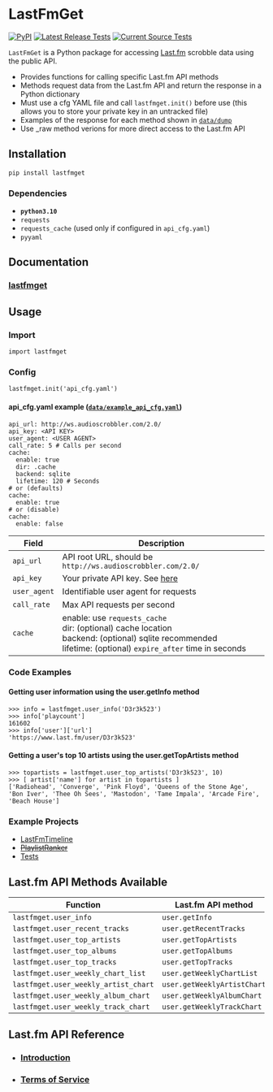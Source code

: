 # LastFmGet

[![PyPI](https://badge.fury.io/py/lastfmget.svg)](https://pypi.org/project/lastfmget)
[![Latest Release Tests](https://github.com/D3r3k23/LastFmGet/actions/workflows/test_release.yaml/badge.svg)](https://github.com/D3r3k23/LastFmGet/actions/workflows/test_release.yaml)
[![Current Source Tests](https://github.com/D3r3k23/LastFmGet/actions/workflows/test_source.yaml/badge.svg)](https://github.com/D3r3k23/LastFmGet/actions/workflows/test_source.yaml)


`LastFmGet` is a Python package for accessing [Last.fm](https://www.last.fm) scrobble data using the public API.

* Provides functions for calling specific Last.fm API methods
* Methods request data from the Last.fm API and return the response in a Python dictionary
* Must use a cfg YAML file and call `lastfmget.init()` before use (this allows you to store your private key in an untracked file)
* Examples of the response for each method shown in [`data/dump`](https://github.com/D3r3k23/LastFmGet/blob/master/data/dump/)
* Use _raw method verions for more direct access to the Last.fm API


## Installation
`pip install lastfmget`

### Dependencies
* **`python3.10`**
* `requests`
* `requests_cache` (used only if configured in `api_cfg.yaml`)
* `pyyaml`


## Documentation
### [lastfmget](https://raw.githack.com/D3r3k23/LastFmGet/master/docs/pdoc/lastfmget.html)


## Usage

### Import
`import lastfmget`

### Config
`lastfmget.init('api_cfg.yaml')`

#### api_cfg.yaml example ([`data/example_api_cfg.yaml`](https://github.com/D3r3k23/LastFmGet/blob/master/data/example_api_cfg.yaml))
```
api_url: http://ws.audioscrobbler.com/2.0/
api_key: <API KEY>
user_agent: <USER AGENT>
call_rate: 5 # Calls per second
cache:
  enable: true
  dir: .cache
  backend: sqlite
  lifetime: 120 # Seconds
# or (defaults)
cache:
  enable: true
# or (disable)
cache:
  enable: false
```

| Field        | Description                                                 |
|--------------|-------------------------------------------------------------|
| `api_url`    | API root URL, should be `http://ws.audioscrobbler.com/2.0/` |
| `api_key`    | Your private API key. See [here](https://www.last.fm/api)   |
| `user_agent` | Identifiable user agent for requests                        |
| `call_rate`  | Max API requests per second                                 |
| `cache`      | enable: use `requests_cache`<br>dir: (optional) cache location<br>backend: (optional) sqlite recommended<br>lifetime: (optional) `expire_after` time in seconds |

### Code Examples

#### Getting user information using the user.getInfo method
```
>>> info = lastfmget.user_info('D3r3k523')
>>> info['playcount']
161602
>>> info['user']['url']
'https://www.last.fm/user/D3r3k523'
```

#### Getting a user's top 10 artists using the user.getTopArtists method
```
>>> topartists = lastfmget.user_top_artists('D3r3k523', 10)
>>> [ artist['name'] for artist in topartists ]
['Radiohead', 'Converge', 'Pink Floyd', 'Queens of the Stone Age', 'Bon Iver', 'Thee Oh Sees', 'Mastodon', 'Tame Impala', 'Arcade Fire', 'Beach House']
```

### Example Projects
* [LastFmTimeline](https://github.com/D3r3k23/LastFmTimeline)
* [~~PlaylistRanker~~](https://github.com/D3r3k23/PlaylistRanker)
* [Tests](https://github.com/D3r3k23/LastFmGet/blob/master/test/test/tests.py)


## Last.fm API Methods Available
| Function                             | Last.fm API method          |
|--------------------------------------|-----------------------------|
| `lastfmget.user_info`                | `user.getInfo`              |
| `lastfmget.user_recent_tracks`       | `user.getRecentTracks`      |
| `lastfmget.user_top_artists`         | `user.getTopArtists`        |
| `lastfmget.user_top_albums`          | `user.getTopAlbums`         |
| `lastfmget.user_top_tracks`          | `user.getTopTracks`         |
| `lastfmget.user_weekly_chart_list`   | `user.getWeeklyChartList`   |
| `lastfmget.user_weekly_artist_chart` | `user.getWeeklyArtistChart` |
| `lastfmget.user_weekly_album_chart`  | `user.getWeeklyAlbumChart`  |
| `lastfmget.user_weekly_track_chart`  | `user.getWeeklyTrackChart`  |


## Last.fm API Reference
* ### [Introduction](https://www.last.fm/api/intro)
* ### [Terms of Service](https://www.last.fm/api/tos)
